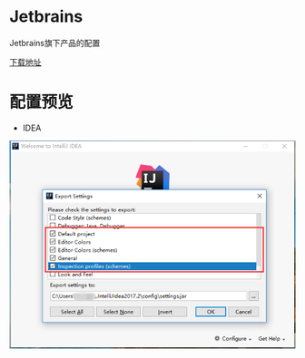 # Jetbrains

Jetbrains旗下产品的配置

[下载地址](https://github.com/huang6349/Jetbrains/releases)

# 配置预览

* IDEA  

![idea](https://github.com/huang6349/Jetbrains/blob/master/TIM%E5%9B%BE%E7%89%8720180130145210.png)
